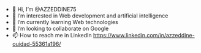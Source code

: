 - 👋 Hi, I’m @AZZEDDINE75
- 👀 I’m interested in Web development and artificial intelligence
- 🌱 I’m currently learning Web technologies 
- 💞️ I’m looking to collaborate on Google 
- 📫 How to reach me in LinkedIn https://www.linkedin.com/in/azzeddine-ouidad-55361a196/ 

<!---
AZZEDDINE75/AZZEDDINE75 is a ✨ special ✨ repository because its `README.md` (this file) appears on your GitHub profile.
You can click the Preview link to take a look at your changes.
--->
